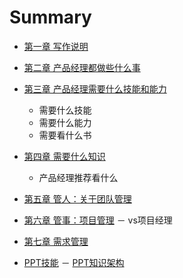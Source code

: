 # Summary

* [第一章 写作说明](chapter1.md)
* [第二章 产品经理都做些什么事](chapter2.md)
* [第三章 产品经理需要什么技能和能力](chapter3.md)
    - 需要什么技能
    - 需要什么能力
    - 需要看什么书
* [第四章 需要什么知识](chapter4.md)
    - 产品经理推荐看什么
* [第五章 管人：关于团队管理](chapter5.md)
* [第六章 管事：项目管理](chapter6.md)
	－ vs项目经理
* [第七章 需求管理](chapter7.md)

* [PPT技能](ch01.md)
	－ [PPT知识架构](ch01-1.md)
